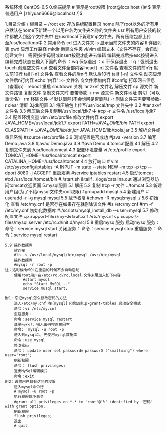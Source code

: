 系统环境 CentOS-6.5 
0.终端提示 
	# 表示是root权限 	[root@localhost /]#
	$ 表示普通用户		[zhiyuan6666@localhost /]$ 
	
1.目录介绍
	/	根目录
	~	/root
	etc	存放系统配置目录
	home 除了root以外的所有用户默认在home下新建一个以用户名为文件夹名称的文件夹
	usr	所有用户安装的软件都放入到这个文件夹中
		在/usr/local下新建tmp文件夹，所有压缩包都上传至/usr/local/tmp中
2.常用命令
	cd 进入文件夹
	ls 显示当前文件夹的内容
	ll 详细列表
	pwd 显示工作路径
	mkdir 新建文件夹
	vi/vim	编辑文本（文件不存在，会自动创建文件）
		需要按i字母键或insert按键才能进去编辑
		编辑完成后按esc按键进入编辑完成状态在输入下面的命令
			：wq 保存退出
			：q  不保存退出
			：q！强制退出
	touch 创建空文件
	cat 查看文件全部内容
	head [-n] 文件名 查看文件的前n行 默认前10行
	tail [-n] 文件名 查看文件的后n行 默认后10行
		tailf [-n] 文件名  动态显示文件后n行内容
	echo '内容' >> 文件名 向文件添加内容
	ifconfig 打印网卡信息（查看ip）
	reboot 重启
	shutdown 关机
	tar zxvf 文件名 解压文件
	cp 源文件 新文件路径  复制文件
		复制文件夹时  要带参数 -r
	mv 源文件 新文件地址 	剪切（可以重命名）
	rm 移除文件
		-f 默认删除(不会询问是否删除)
		-r 删除文件夹需要带参数-r
	clear 清屏
3.jdk配置
	3.1 将压缩包上传至/usr/local/tmp 文件夹中
	3.2 #tar zxvf 文件名
	3.3 解压后文件复制到/usr/local/jdk7 中
		#cp -r 文件名 /usr/local/jdk7
	3.4 配置环境变量
		vim /etc/profile
		修改文件内容
		export JAVA_HOME=/usr/local/jdk1.7
		export PATH=$JAVA_HOME/bin:$PATH
		export CLASSPATH=.:$JAVA_HOME/lib/dt.jar:$JAVA_HOME/lib/tools.jar
	3.5 解析文件或重启系统
		#source /etc/profile
	3.6 测试配置是否成功
		#java -version
	3.7 编写Demo.java
	3.8 #javac Demo.java 
	3.9 #java Demo
4.tomcat配置
	4.1 解压 
	4.2 复制文件夹到 /usr/local/tomcat
	4.3 配置环境变量 vi /etc/profile
		export TOMCAT_HOME=/usr/local/tomcat
		export CATALINA_HOME=/usr/local/tomcat
	4.4 放行端口
		# vim /etc/sysconfig/iptables
		-A INPUT -m state --state NEW -m tcp -p tcp --dport 8080 -j ACCEPT
		重启服务
		#service iptables restart
	4.5 启动tomcat
		#cd /usr/local/tomcat/bin
		#./start.sh & tailf ../logs/catalina.out
		通过浏览器访问tomcat欢迎页面
5.mysql配置
	5.1 解压 
	5.2 复制
		#cp -r 文件 ../tomcat
	5.3 新建用户组(为了不给mysql文件夹root权限)
		#groupadd mysql
	5.4 新建用户
		# useradd -r -g mysql mysql
	5.5 赋予权限
		#chown -R mysql:mysql ./
	5.6 初始化
		查看 /etc/my.cnf 是否存在如果存在就删除该文件
		#ls /etc/my.cnf
		#rm -f /etc/my.cnf
		初始化数据库
		#./scripts/mysql_install_db  --user=mysql
	5.7 修改配置文件
		cp support-files/my-default.cnf /etc/my.cnf
		cp support-files/mysql.server      /etc/rc.d/init.d/mysql
	5.8 重启mysql服务
			启动mysql服务：
			命令：service mysql start
			关闭服务：
			命令：service mysql stop
			重启服务：
			命令：service mysql restart

	5.9 操作数据库
		软连接
		#ln -s /usr/local/mysql/bin/mysql /usr/bin/mysql
		操作数据库
		#mysql -r root -p
	注：这时候MySQL在重启的时候不会自动启动
		使用root用户在/etc/rc.d/rc.local 文件末尾加入如下内容
			#start mysql
			echo "Start MySQL..."
			service musql start;

	附1：忘记mysql怎么修改密码的方法
		进入/etc/my.cnf 在[mysql]下添加skip-grant-tables 启动安全模式
		命令：vi /etc/my.cnf
		重启服务：
		命令：service mysql restart
		登录mysql，输入密码时直接回车
		命令:  mysql -u root -p
		进入到mysql后，先使用mysql数据库
		命令：use mysql
		修改密码
		命令： update user set password= passworD ("smallming") where user='root';
		刷新权限
		命令： flush privileges;
		退出MySql编辑模式
		命令：exit
	附2：设置用户具有访问的权限
		进入mysql命令行
		# mysql -u root -p
		执行权限赋予命令
		#grant all privileges on *.* to 'root'@'%' identified by '密码' with grant option;
		刷新权限
		flush privileges;
		退出
		# quit

		
		
		